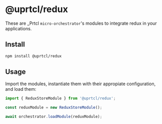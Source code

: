 # @uprtcl/redux

These are \_Prtcl `micro-orchestrator`'s modules to integrate redux in your applications.

## Install

```bash
npm install @uprtcl/redux
```

## Usage

Import the modules, instantiate them with their appropiate configuration, and load them:

```ts
import { ReduxStoreModule } from '@uprtcl/redux';

const reduxModule = new ReduxStoreModule();

await orchestrator.loadModule(reduxModule);
```
